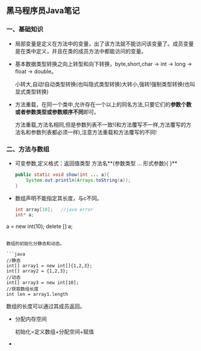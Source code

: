 ## 黑马程序员Java笔记

### 一、基础知识

+ 局部变量是定义在方法中的变量，出了该方法就不能访问该变量了。成员变量是在类中定义，并且在类的成员方法中都能访问的变量。

+ 基本数据类型转换之向上转型和向下转换，byte,short,char → int → long → float → double。

  小转大,自动!自动类型转换(也叫隐式类型转换)大转小,强转!强制类型转换(也叫显式类型转换)
  
+ 方法重载，在同一个类中,允许存在一个以上的同名方法,只要它们的**参数个数或者参数类型或参数顺序不同**即可。

  方法重载,方法名相同,但是参数列表不一致!(和方法覆写不一样,方法覆写的方法名和参数列表都必须一样),注意方法重载和方法覆写的不同!

### 二、方法与数组

+ 可变参数,定义格式：返回值类型 方法名**(参数类型 ... 形式参数){ }**

  ```java
  public static void show(int ... a){
      System.out.println(Arrays.toString(a));
  }
  ```

+ 数组声明不能指定其长度，与c不同。

  ```c++
  int array[10];   //java error
  int* a;
a = new int(10);
  delete [] a;
  ```
  
  数组的初始化分静态和动态。
  
  ```java
  //静态
  int[] array1 = new int[]{1,2,3};    
  int[] array2 = {1,2,3};
  //动态
  int[] array3 = new int[10];
  //获取数组长度
  int len = array1.length
  ```
  
  数组的长度可以通过其成员返回。
  
+ 分配内存空间

  初始化=定义数组+分配空间+赋值

+ 
